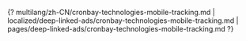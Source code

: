 {? multilang/zh-CN/cronbay-technologies-mobile-tracking.md | localized/deep-linked-ads/cronbay-technologies-mobile-tracking.md | pages/deep-linked-ads/cronbay-technologies-mobile-tracking.md ?}
